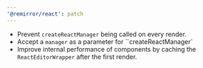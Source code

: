 ```yaml
---
'@remirror/react': patch
---
```


- Prevent `createReactManager` being called on every render.
- Accept a `manager` as a parameter for ``createReactManager`
- Improve internal performance of components by caching the `ReactEditorWrapper` after the first render.
